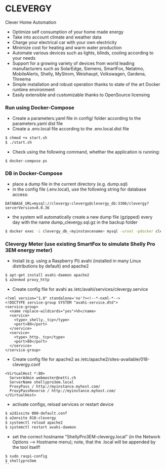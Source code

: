 # CLEVERGY
Clever Home Automation
* Optimize self consumption of your home made energy
* Take into account climate and weather data
* Charge your electrical car with your own electricity
* Minimize cost for heating and warm water production
* Automate various devices such as lights, blinds, cooling according to your needs
* Support for a growing variety of devices from world leading manufacturers such as SolarEdge, Siemens, SmartFox, Netatmo, MobileAlerts, Shelly, MyStrom, Weishaupt, Volkswagen, Gardena, Threema
* Simple installation and robust operation thanks to state of the art Docker runtime environment
* Easily extensible and customizable thanks to OpenSource licensing

### Run using Docker-Compose
* Create a parameters.yaml file in config/ folder according to the parameters.yaml dist file
* Create a .env.local file according to the .env.local.dist file
```sh
$ chmod +x start.sh
$ ./start.sh
```

* Check using the following command, whether the application is running:
```
$ docker-compose ps
```

### DB in Docker-Compose
* place a dump file in the current directory (e.g. dump.sql)
* in the config file (.env.local), use the following string for database access: 
```
DATABASE_URL=mysql://clevergy:clevergy@clevergy_db:3306/clevergy?serverVersion=8.0.36
```
* the system will automatically create a new dump file (gzipped) every day with the name dump_clevergy.sql.gz in the backup folder
```sh
$ docker exec -i clevergy_db_<myinstancename> mysql -uroot -pdocker clevergy < dump.sql
```

### Clevergy Meter (use existing SmartFox to simulate Shelly Pro 3EM energy meter)
* Install (e.g. using a Raspberry Pi) avahi (installed in many Linux distributions by default) and apache2
```sh
$ apt-get install avahi-daemon apache2
$ a2enmod proxy_http
```
* Create config file for avahi as /etc/avahi/services/clevergy.service
```
<?xml version="1.0" standalone='no'?><!--*-nxml-*-->
<!DOCTYPE service-group SYSTEM "avahi-service.dtd">
<service-group>
  <name replace-wildcards="yes">%h</name>
  <service>
    <type>_shelly._tcp</type>
    <port>80</port>
  </service>
  <service>
    <type>_http._tcp</type>
    <port>80</port>
  </service>
</service-group>
```
* Create config file for apache2 as /etc/apache2/sites-available/018-clevergy.conf
```
<VirtualHost *:80>
  ServerAdmin webmaster@netti.ch
  ServerName shellypro3em.local
  ProxyPass / http://myinstance.myhost.com/
  ProxyPassReverse / http://myinstance.myhost.com/
</VirtualHost>
```
* activate configs, reload services or restart device
```sh
$ a2dissite 000-default.conf
$ a2ensite 018-clevergy
$ systemctl reload apache2
$ systemctl restart avahi-daemon
```
* set the correct hostname "ShellyPro3EM-clevergy.local" (in the Network Options --> Hostname menu); note, that the .local will be appended by the tool itself!
```sh
$ sudo raspi-config
$ shellypro3em
``